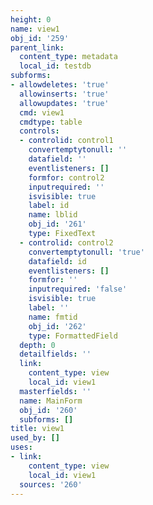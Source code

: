 ```yaml
---
height: 0
name: view1
obj_id: '259'
parent_link:
  content_type: metadata
  local_id: testdb
subforms:
- allowdeletes: 'true'
  allowinserts: 'true'
  allowupdates: 'true'
  cmd: view1
  cmdtype: table
  controls:
  - controlid: control1
    convertemptytonull: ''
    datafield: ''
    eventlisteners: []
    formfor: control2
    inputrequired: ''
    isvisible: true
    label: id
    name: lblid
    obj_id: '261'
    type: FixedText
  - controlid: control2
    convertemptytonull: 'true'
    datafield: id
    eventlisteners: []
    formfor: ''
    inputrequired: 'false'
    isvisible: true
    label: ''
    name: fmtid
    obj_id: '262'
    type: FormattedField
  depth: 0
  detailfields: ''
  link:
    content_type: view
    local_id: view1
  masterfields: ''
  name: MainForm
  obj_id: '260'
  subforms: []
title: view1
used_by: []
uses:
- link:
    content_type: view
    local_id: view1
  sources: '260'
---
```

